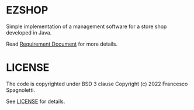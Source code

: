 # EZSHOP

Simple implementation of a management software for a store shop developed in Java. 

Read [Requirement Document](https://github.com/fspagnoletti/EZshop/blob/main/RequirementsDocument.md) for more details. 

# LICENSE

The code is copyrighted under BSD 3 clause Copyright (c) 2022 Francesco Spagnoletti.

See [LICENSE](https://github.com/fspagnoletti/EZshop/blob/main/LICENSE.md) for details.


